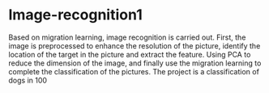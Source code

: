 # Image-recognition1
Based on migration learning, image recognition is carried out. First, the image is preprocessed to enhance the resolution of the picture, identify the location of the target in the picture and extract the feature. Using PCA to reduce the dimension of the image, and finally use the migration learning to complete the classification of the pictures. The project is a classification of dogs in 100
